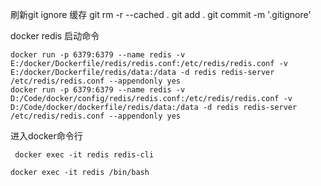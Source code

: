 刷新git ignore 缓存
git rm -r --cached .
git add .
git commit -m '.gitignore'

docker redis 启动命令

```shell
docker run -p 6379:6379 --name redis -v E:/docker/Dockerfile/redis/redis.conf:/etc/redis/redis.conf -v E:/docker/Dockerfile/redis/data:/data -d redis redis-server /etc/redis/redis.conf --appendonly yes
docker run -p 6379:6379 --name redis -v D:/Code/docker/config/redis/redis.conf:/etc/redis/redis.conf -v D:/Code/docker/dockerfile/redis/data:/data -d redis redis-server /etc/redis/redis.conf --appendonly yes

```
进入docker命令行
```shell
 docker exec -it redis redis-cli
```
```shell
docker exec -it redis /bin/bash
```